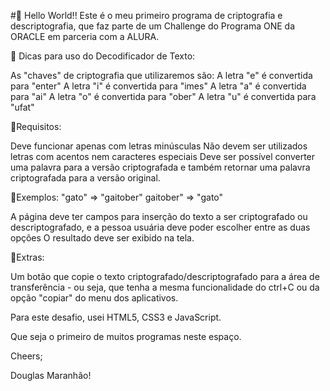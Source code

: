 #👋 Hello World!! Este é o meu primeiro programa de criptografia e descriptografia, que faz parte de um Challenge do Programa ONE da ORACLE em parceria com a ALURA.



🔸 Dicas para uso do Decodificador de Texto:

As "chaves" de criptografia que utilizaremos são: A letra "e" é convertida para "enter" A letra "i" é convertida para "imes" A letra "a" é convertida para "ai" A letra "o" é convertida para "ober" A letra "u" é convertida para "ufat"

🔸Requisitos:

Deve funcionar apenas com letras minúsculas
Não devem ser utilizados letras com acentos nem caracteres especiais
Deve ser possível converter uma palavra para a versão criptografada e também retornar uma palavra criptografada para a versão original.

🔸Exemplos: "gato" => "gaitober" gaitober" => "gato"

A página deve ter campos para inserção do texto a ser criptografado ou descriptografado, e a pessoa usuária deve poder escolher entre as duas opções
O resultado deve ser exibido na tela.

🔸Extras:

Um botão que copie o texto criptografado/descriptografado para a área de transferência - ou seja, que tenha a mesma funcionalidade do ctrl+C ou da opção "copiar" do menu dos aplicativos.

Para este desafio, usei HTML5, CSS3 e JavaScript.

Que seja o primeiro de muitos programas neste espaço.

Cheers;

Douglas Maranhão!
